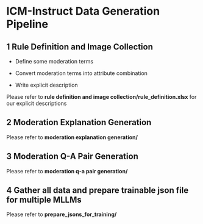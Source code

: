 # ICM-Instruct Data Generation Pipeline

## 1 Rule Definition and Image Collection

- Define some moderation terms

- Convert moderation terms into attribute combination

- Write explicit description

Please refer to **rule definition and image collection/rule_definition.xlsx** for our explicit descriptions


## 2 Moderation Explanation Generation

Please refer to **moderation explanation generation/**


## 3 Moderation Q-A Pair Generation

Please refer to **moderation q-a pair generation/**

## 4 Gather all data and prepare trainable json file for multiple MLLMs

Please refer to **prepare_jsons_for_training/**